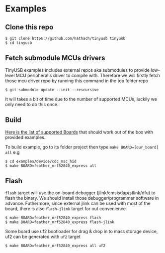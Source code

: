 # Examples

## Clone this repo

```
$ git clone https://github.com/hathach/tinyusb tinyusb
$ cd tinyusb
```

## Fetch submodule MCUs drivers

TinyUSB examples includes external repos aka submodules to provide low-level MCU peripheral's driver to compile with. Therefore we will firstly fetch those mcu driver repo by running this command in the top folder repo

```
$ git submodule update --init --rescursive
```

It will takes a bit of time due to the number of supported MCUs, luckily we only need to do this once.

## Build

[Here is the list of supported Boards](docs/boards.md) that should work out of the box with provided examples. 
 
To build example, go to its folder project then type `make BOARD=[our_board] all` e.g

```
$ cd examples/device/cdc_msc_hid
$ make BOARD=feather_nrf52840_express all
```

## Flash

`flash` target will use the on-board debugger (jlink/cmsisdap/stlink/dfu) to flash the binary. We should install those debugger/programmer software in advance. Futhermore, since external jlink can be used with most of the board, there is also `flash-jlink` target for out convenience.

```
$ make BOARD=feather_nrf52840_express flash
$ make BOARD=feather_nrf52840_express flash-jlink
```

Some board use uf2 bootloader for drag & drop in to mass storage device, uf2 can be generated with `uf2` target

```
$ make BOARD=feather_nrf52840_express all uf2
```

